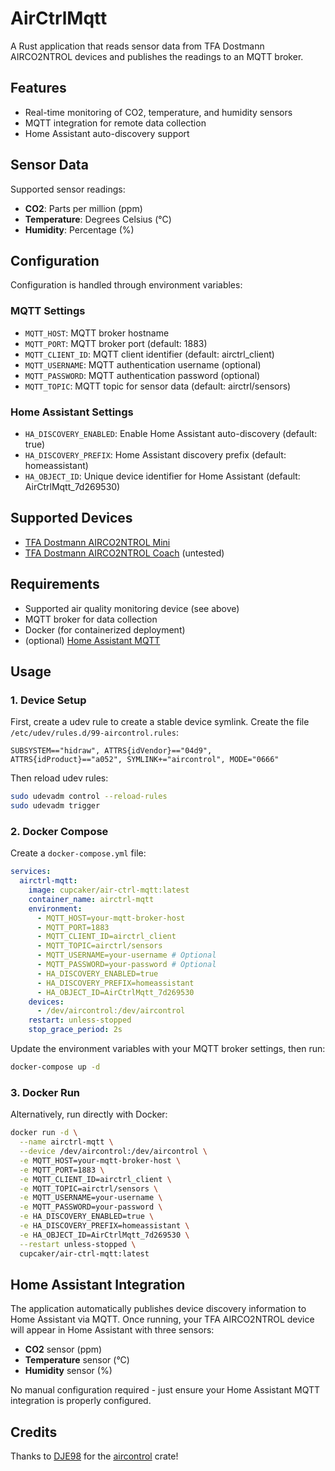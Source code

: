 # AirCtrlMqtt

A Rust application that reads sensor data from TFA Dostmann AIRCO2NTROL devices and publishes the readings to an MQTT broker.

## Features

- Real-time monitoring of CO2, temperature, and humidity sensors
- MQTT integration for remote data collection
- Home Assistant auto-discovery support

## Sensor Data

Supported sensor readings:

- **CO2**: Parts per million (ppm)
- **Temperature**: Degrees Celsius (°C)
- **Humidity**: Percentage (%)

## Configuration

Configuration is handled through environment variables:

### MQTT Settings

- `MQTT_HOST`: MQTT broker hostname
- `MQTT_PORT`: MQTT broker port (default: 1883)
- `MQTT_CLIENT_ID`: MQTT client identifier (default: airctrl_client)
- `MQTT_USERNAME`: MQTT authentication username (optional)
- `MQTT_PASSWORD`: MQTT authentication password (optional)
- `MQTT_TOPIC`: MQTT topic for sensor data (default: airctrl/sensors)

### Home Assistant Settings

- `HA_DISCOVERY_ENABLED`: Enable Home Assistant auto-discovery (default: true)
- `HA_DISCOVERY_PREFIX`: Home Assistant discovery prefix (default: homeassistant)
- `HA_OBJECT_ID`: Unique device identifier for Home Assistant (default: AirCtrlMqtt_7d269530)

## Supported Devices

- [TFA Dostmann AIRCO2NTROL Mini](https://www.tfa-dostmann.de/produkt/co2-monitor-airco2ntrol-mini-31-5006/)
- [TFA Dostmann AIRCO2NTROL Coach](https://www.tfa-dostmann.de/produkt/co2-monitor-airco2ntrol-coach-31-5009/) (untested)

## Requirements

- Supported air quality monitoring device (see above)
- MQTT broker for data collection
- Docker (for containerized deployment)
- (optional) [Home Assistant MQTT](https://www.home-assistant.io/integrations/mqtt/)

## Usage

### 1. Device Setup

First, create a udev rule to create a stable device symlink. Create the file `/etc/udev/rules.d/99-aircontrol.rules`:

```
SUBSYSTEM=="hidraw", ATTRS{idVendor}=="04d9", ATTRS{idProduct}=="a052", SYMLINK+="aircontrol", MODE="0666"
```

Then reload udev rules:

```bash
sudo udevadm control --reload-rules
sudo udevadm trigger
```

### 2. Docker Compose

Create a `docker-compose.yml` file:

```yaml
services:
  airctrl-mqtt:
    image: cupcaker/air-ctrl-mqtt:latest
    container_name: airctrl-mqtt
    environment:
      - MQTT_HOST=your-mqtt-broker-host
      - MQTT_PORT=1883
      - MQTT_CLIENT_ID=airctrl_client
      - MQTT_TOPIC=airctrl/sensors
      - MQTT_USERNAME=your-username # Optional
      - MQTT_PASSWORD=your-password # Optional
      - HA_DISCOVERY_ENABLED=true
      - HA_DISCOVERY_PREFIX=homeassistant
      - HA_OBJECT_ID=AirCtrlMqtt_7d269530
    devices:
      - /dev/aircontrol:/dev/aircontrol
    restart: unless-stopped
    stop_grace_period: 2s
```

Update the environment variables with your MQTT broker settings, then run:

```bash
docker-compose up -d
```

### 3. Docker Run

Alternatively, run directly with Docker:

```bash
docker run -d \
  --name airctrl-mqtt \
  --device /dev/aircontrol:/dev/aircontrol \
  -e MQTT_HOST=your-mqtt-broker-host \
  -e MQTT_PORT=1883 \
  -e MQTT_CLIENT_ID=airctrl_client \
  -e MQTT_TOPIC=airctrl/sensors \
  -e MQTT_USERNAME=your-username \
  -e MQTT_PASSWORD=your-password \
  -e HA_DISCOVERY_ENABLED=true \
  -e HA_DISCOVERY_PREFIX=homeassistant \
  -e HA_OBJECT_ID=AirCtrlMqtt_7d269530 \
  --restart unless-stopped \
  cupcaker/air-ctrl-mqtt:latest
```

## Home Assistant Integration

The application automatically publishes device discovery information to Home Assistant via MQTT. Once running, your TFA AIRCO2NTROL device will appear in Home Assistant with three sensors:

- **CO2** sensor (ppm)
- **Temperature** sensor (°C)
- **Humidity** sensor (%)

No manual configuration required - just ensure your Home Assistant MQTT integration is properly configured.

## Credits

Thanks to [DJE98](https://github.com/DJE98) for the [aircontrol](https://crates.io/crates/aircontrol) crate!
